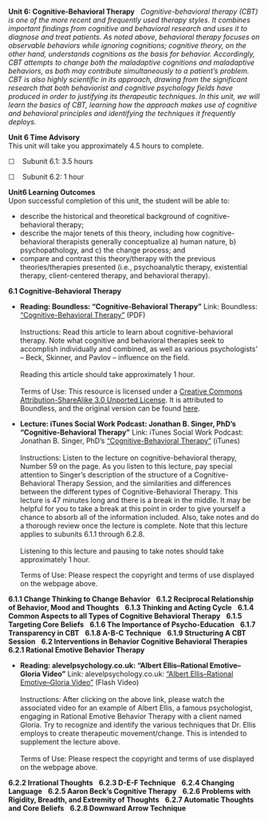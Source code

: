 **Unit 6: Cognitive-Behavioral Therapy** <span id="6"></span> 
*Cognitive-behavioral therapy (CBT) is one of the more recent and
frequently used therapy styles. It combines important findings from
cognitive and behavioral research and uses it to diagnose and treat
patients. As noted above, behavioral therapy focuses on observable
behaviors while ignoring cognitions; cognitive theory, on the other
hand, understands cognitions as the basis for behavior. Accordingly, CBT
attempts to change both the maladaptive cognitions and maladaptive
behaviors, as both may contribute simultaneously to a patient’s problem.
CBT is also highly scientific in its approach, drawing from the
significant research that both behaviorist and cognitive psychology
fields have produced in order to justifying its therapeutic techniques.
In this unit, we will learn the basics of CBT, learning how the approach
makes use of cognitive and behavioral principles and identifying the
techniques it frequently deploys.*

**Unit 6 Time Advisory**  
This unit will take you approximately 4.5 hours to complete.  
  
 ☐    Subunit 6.1: 3.5 hours  
  
 ☐    Subunit 6.2: 1 hour

**Unit6 Learning Outcomes**  
Upon successful completion of this unit, the student will be able to:

-   describe the historical and theoretical background of
    cognitive-behavioral therapy;
-   describe the major tenets of this theory, including how
    cognitive-behavioral therapists generally conceptualize a) human
    nature, b) psychopathology, and c) the change process; and
-   compare and contrast this theory/therapy with the previous
    theories/therapies presented (i.e., psychoanalytic therapy,
    existential therapy, client-centered therapy, and behavioral
    therapy).

**6.1 Cognitive-Behavioral Therapy** <span id="6.1"></span> 
-   **Reading: Boundless: “Cognitive-Behavioral Therapy”**
    Link: Boundless: [“Cognitive-Behavioral
    Therapy”](https://resources.saylor.org/wwwresources/archived/site/wp-content/uploads/2013/05/Boundless.coms-Cognitive-Behavioral-Therapy.pdf)
    (PDF)  
        
     Instructions: Read this article to learn about cognitive-behavioral
    therapy. Note what cognitive and behavioral therapies seek to
    accomplish individually and combined, as well as various
    psychologists’ – Beck, Skinner, and Pavlov – influence on the
    field.  
        
     Reading this article should take approximately 1 hour.  
        
     Terms of Use: This resource is licensed under a [Creative Commons
    Attribution-ShareAlike 3.0 Unported
    License](http://creativecommons.org/licenses/by-sa/3.0/). It is
    attributed to Boundless, and the original version can be found
    [here](https://www.boundless.com/psychology/psychological-therapies/cognitive-behavioral-therapy/).

-   **Lecture: iTunes Social Work Podcast: Jonathan B. Singer, PhD’s
    “Cognitive-Behavioral Therapy”**
    Link: iTunes Social Work Podcast: Jonathan B. Singer, PhD’s
    [“Cognitive-Behavioral
    Therapy”](http://itunes.apple.com/us/podcast/14-cognitive-behavioral-therapy/id216662405?i=18017516) (iTunes)  
        
     Instructions: Listen to the lecture on cognitive-behavioral
    therapy, Number 59 on the page. As you listen to this lecture, pay
    special attention to Singer’s description of the structure of a
    Cognitive-Behavioral Therapy Session, and the similarities and
    differences between the different types of Cognitive-Behavioral
    Therapy. This lecture is 47 minutes long and there is a break in the
    middle. It may be helpful for you to take a break at this point in
    order to give yourself a chance to absorb all of the information
    included. Also, take notes and do a thorough review once the lecture
    is complete. Note that this lecture applies to subunits 6.1.1
    through 6.2.8.   
        
     Listening to this lecture and pausing to take notes should take
    approximately 1 hour.  
      
     Terms of Use: Please respect the copyright and terms of use
    displayed on the webpage above.

**6.1.1 Change Thinking to Change Behavior** <span id="6.1.1"></span> 
**6.1.2 Reciprocal Relationship of Behavior, Mood and Thoughts** <span
id="6.1.2"></span> 
**6.1.3 Thinking and Acting Cycle** <span id="6.1.3"></span> 
**6.1.4 Common Aspects to all Types of Cognitive Behavioral Therapy**
<span id="6.1.4"></span> 
**6.1.5 Targeting Core Beliefs** <span id="6.1.5"></span> 
**6.1.6 The Importance of Psycho-Education** <span id="6.1.6"></span> 
**6.1.7 Transparency in CBT** <span id="6.1.7"></span> 
**6.1.8 A-B-C Technique** <span id="6.1.8"></span> 
**6.1.9 Structuring A CBT Session** <span id="6.1.9"></span> 
**6.2 Interventions in Behavior Cognitive Behavioral Therapies** <span
id="6.2"></span> 
**6.2.1 Rational Emotive Behavior Therapy** <span id="6.2.1"></span> 
-   **Reading: alevelpsychology.co.uk: “Albert Ellis–Rational
    Emotive–Gloria Video”**
    Link: alevelpsychology.co.uk: [“Albert Ellis–Rational Emotive–Gloria
    Video](http://alevelpsychology.co.uk/psychology-videos/psychological-abnormality-treatments/albert-ellis-rational-emotive-therapy-gloria-video.html)[”](http://alevelpsychology.co.uk/psychology-videos/psychological-abnormality-treatments/albert-ellis-rational-emotive-therapy-gloria-video.html) (Flash
    Video)  
        
     Instructions: After clicking on the above link, please watch the
    associated video for an example of Albert Ellis, a famous
    psychologist, engaging in Rational Emotive Behavior Therapy with a
    client named Gloria. Try to recognize and identify the various
    techniques that Dr. Ellis employs to create therapeutic
    movement/change. This is intended to supplement the lecture above.  
        
     Terms of Use: Please respect the copyright and terms of use
    displayed on the webpage above.

**6.2.2 Irrational Thoughts** <span id="6.2.2"></span> 
**6.2.3 D-E-F Technique** <span id="6.2.3"></span> 
**6.2.4 Changing Language** <span id="6.2.4"></span> 
**6.2.5 Aaron Beck’s Cognitive Therapy** <span id="6.2.5"></span> 
**6.2.6 Problems with Rigidity, Breadth, and Extremity of Thoughts**
<span id="6.2.6"></span> 
**6.2.7 Automatic Thoughts and Core Beliefs** <span id="6.2.7"></span> 
**6.2.8 Downward Arrow Technique** <span id="6.2.8"></span> 
